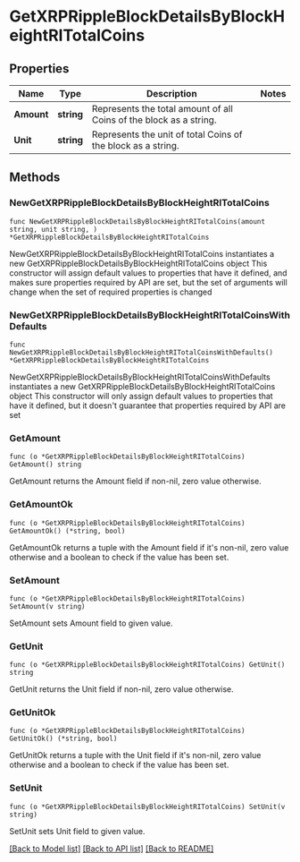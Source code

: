 # GetXRPRippleBlockDetailsByBlockHeightRITotalCoins

## Properties

Name | Type | Description | Notes
------------ | ------------- | ------------- | -------------
**Amount** | **string** | Represents the total amount of all Coins of the block as a string. | 
**Unit** | **string** | Represents the unit of total Coins of the block as a string. | 

## Methods

### NewGetXRPRippleBlockDetailsByBlockHeightRITotalCoins

`func NewGetXRPRippleBlockDetailsByBlockHeightRITotalCoins(amount string, unit string, ) *GetXRPRippleBlockDetailsByBlockHeightRITotalCoins`

NewGetXRPRippleBlockDetailsByBlockHeightRITotalCoins instantiates a new GetXRPRippleBlockDetailsByBlockHeightRITotalCoins object
This constructor will assign default values to properties that have it defined,
and makes sure properties required by API are set, but the set of arguments
will change when the set of required properties is changed

### NewGetXRPRippleBlockDetailsByBlockHeightRITotalCoinsWithDefaults

`func NewGetXRPRippleBlockDetailsByBlockHeightRITotalCoinsWithDefaults() *GetXRPRippleBlockDetailsByBlockHeightRITotalCoins`

NewGetXRPRippleBlockDetailsByBlockHeightRITotalCoinsWithDefaults instantiates a new GetXRPRippleBlockDetailsByBlockHeightRITotalCoins object
This constructor will only assign default values to properties that have it defined,
but it doesn't guarantee that properties required by API are set

### GetAmount

`func (o *GetXRPRippleBlockDetailsByBlockHeightRITotalCoins) GetAmount() string`

GetAmount returns the Amount field if non-nil, zero value otherwise.

### GetAmountOk

`func (o *GetXRPRippleBlockDetailsByBlockHeightRITotalCoins) GetAmountOk() (*string, bool)`

GetAmountOk returns a tuple with the Amount field if it's non-nil, zero value otherwise
and a boolean to check if the value has been set.

### SetAmount

`func (o *GetXRPRippleBlockDetailsByBlockHeightRITotalCoins) SetAmount(v string)`

SetAmount sets Amount field to given value.


### GetUnit

`func (o *GetXRPRippleBlockDetailsByBlockHeightRITotalCoins) GetUnit() string`

GetUnit returns the Unit field if non-nil, zero value otherwise.

### GetUnitOk

`func (o *GetXRPRippleBlockDetailsByBlockHeightRITotalCoins) GetUnitOk() (*string, bool)`

GetUnitOk returns a tuple with the Unit field if it's non-nil, zero value otherwise
and a boolean to check if the value has been set.

### SetUnit

`func (o *GetXRPRippleBlockDetailsByBlockHeightRITotalCoins) SetUnit(v string)`

SetUnit sets Unit field to given value.



[[Back to Model list]](../README.md#documentation-for-models) [[Back to API list]](../README.md#documentation-for-api-endpoints) [[Back to README]](../README.md)


